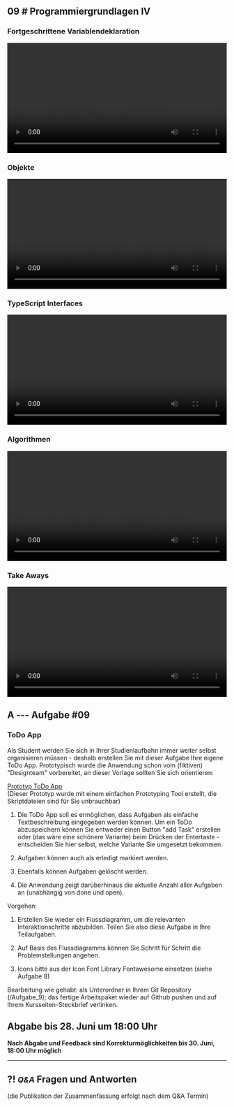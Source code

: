 ## **09 _#_** Programmiergrundlagen IV

### Fortgeschrittene Variablendeklaration
<video controls width="100%"> 
    <source src="https://lehre.gabriel-rausch.de/HFU/EIA1_SoSe20/L09/L09_01_Fortgeschrittene_Variablendeklarationen.mp4" type="video/mp4"> 
    <a href="https://lehre.gabriel-rausch.de/HFU/EIA1_SoSe20/L09/L09_01_Fortgeschrittene_Variablendeklarationen.mp4">Zum Video</a>
</video>

### Objekte
<video controls width="100%"> 
    <source src="https://lehre.gabriel-rausch.de/HFU/EIA1_SoSe20/L09/L09_02_Objekte.mp4" type="video/mp4"> 
    <a href="https://lehre.gabriel-rausch.de/HFU/EIA1_SoSe20/L09/L09_02_Objekte.mp4">Zum Video</a>
</video>

### TypeScript Interfaces
<video controls width="100%"> 
    <source src="https://lehre.gabriel-rausch.de/HFU/EIA1_SoSe20/L09/L09_03_Interfaces.mp4" type="video/mp4"> 
    <a href="https://lehre.gabriel-rausch.de/HFU/EIA1_SoSe20/L09/L09_03_Interfaces.mp4">Zum Video</a>
</video>

### Algorithmen
<video controls width="100%"> 
    <source src="https://lehre.gabriel-rausch.de/HFU/EIA1_SoSe20/L09/L09_04_Algorithmen.mp4" type="video/mp4"> 
    <a href="https://lehre.gabriel-rausch.de/HFU/EIA1_SoSe20/L09/L09_04_Algorithmen.mp4">Zum Video</a>
</video>

### Take Aways
<video controls width="100%"> 
    <source src="https://lehre.gabriel-rausch.de/HFU/EIA1_SoSe20/L09/L09_05_Take_Aways.mp4" type="video/mp4"> 
    <a href="https://lehre.gabriel-rausch.de/HFU/EIA1_SoSe20/L09/L09_05_Take_Aways.mp4">Zum Video</a>
</video>



## **A _---_** Aufgabe #09
### ToDo App

Als Student werden Sie sich in Ihrer Studienlaufbahn immer weiter selbst organisieren müssen - deshalb erstellen Sie mit dieser Aufgabe Ihre eigene ToDo App.
Prototypisch wurde die Anwendung schon vom (fiktiven) "Designteam" vorbereitet, an dieser Vorlage sollten Sie sich orientieren:

[Prototyp ToDo App](task_material/prototype_example)  
(Dieser Prototyp wurde mit einem einfachen Prototyping Tool erstellt, die Skriptdateien sind für Sie unbrauchbar)

1. Die ToDo App soll es ermöglichen, dass Aufgaben als einfache Textbeschreibung eingegeben werden können. Um ein ToDo abzuspeichern können Sie entweder einen Button "add Task" erstellen oder (das wäre eine schönere Variante) beim Drücken der Entertaste - entscheiden Sie hier selbst, welche Variante Sie umgesetzt bekommen.

2. Aufgaben können auch als erledigt markiert werden.

3. Ebenfalls können Aufgaben gelöscht werden. 

4. Die Anwendung zeigt darüberhinaus die aktuelle Anzahl aller Aufgaben an (unabhängig von done und open).


Vorgehen: 
1. Erstellen Sie wieder ein Flussdiagramm, um die relevanten Interaktionschritte abzubilden. Teilen Sie also diese Aufgabe in Ihre Teilaufgaben.

2. Auf Basis des Flussdiagramms können Sie Schritt für Schritt die Problemstellungen angehen.

3. Icons bitte aus der Icon Font Library Fontawesome einsetzen (siehe Aufgabe 8)

Bearbeitung wie gehabt: als Unterordner in Ihrem Git Repository (/Aufgabe_9); das fertige Arbeitspaket wieder auf Github pushen und auf Ihrem Kursseiten-Steckbrief verlinken.

## Abgabe bis 28. Juni um 18:00 Uhr
__Nach Abgabe und Feedback sind Korrekturmöglichkeiten bis 30. Juni, 18:00 Uhr möglich__


---


## **?! _<small>Q&A</small>_** Fragen und Antworten
(die Publikation der Zusammenfassung erfolgt nach dem Q&A Termin)

